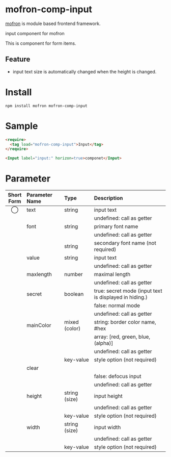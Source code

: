 # mofron-comp-input
[mofron](https://mofron.github.io/mofron/) is module based frontend framework.

input component for mofron

This is component for form items.

## Feature
 - input text size is automatically changed when the height is changed.

# Install
```
npm install mofron mofron-comp-input
```

# Sample
```html
<require>
  <tag load="mofron-comp-input">Input</tag>
</require>

<Input label="input:" horizon=true>componet</Input>
```

# Parameter

| Short<br>Form | Parameter Name | Type | Description |
|:-------------:|:---------------|:-----|:------------|
| ◯  | text | string | input text |
| | | | undefined: call as getter |
| | font | string | primary font name |
| | | | undefined: call as getter |
| | | string | secondary font name (not required) |
| | value | string | input text |
| | | | undefined: call as getter |
| | maxlength | number | maximal length |
| | | | undefined: call as getter |
| | secret | boolean | true: secret mode (input text is displayed in hiding.) |
| | | | false: normal mode |
| | | | undefined: call as getter |
| | mainColor | mixed (color) | string: border color name, #hex |
| | | | array: [red, green, blue, (alpha)] |
| | | | undefined: call as getter |
| | | key-value | style option (not required) |
| | clear | | | focus | boolean | true: focus input |
| | | | false: defocus input |
| | | | undefined: call as getter |
| | height | string (size) | input height |
| | | | undefined: call as getter |
| | | key-value | style option (not required) |
| | width | string (size) | input width |
| | | | undefined: call as getter |
| | | key-value | style option (not required) |

